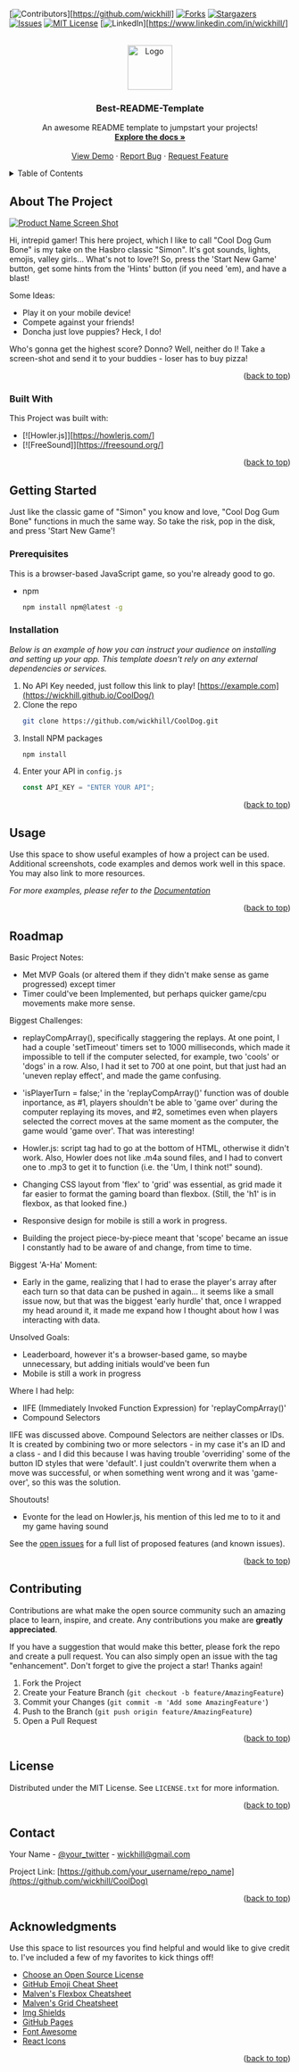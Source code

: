 <div id="top"></div>
<!--
*** Thanks for checking out the Best-README-Template. If you have a suggestion
*** that would make this better, please fork the repo and create a pull request
*** or simply open an issue with the tag "enhancement".
*** Don't forget to give the project a star!
*** Thanks again! Now go create something AMAZING! :D
-->

<!-- PROJECT SHIELDS -->
<!--
*** I'm using markdown "reference style" links for readability.
*** Reference links are enclosed in brackets [ ] instead of parentheses ( ).
*** See the bottom of this document for the declaration of the reference variables
*** for contributors-url, forks-url, etc. This is an optional, concise syntax you may use.
*** https://www.markdownguide.org/basic-syntax/#reference-style-links
-->

[![Contributors][contributors-shield]][https://github.com/wickhill]
[![Forks][forks-shield]][forks-url]
[![Stargazers][stars-shield]][stars-url]
[![Issues][issues-shield]][issues-url]
[![MIT License][license-shield]][license-url]
[![LinkedIn][linkedin-shield]][https://www.linkedin.com/in/wickhill/]

<!-- PROJECT LOGO -->
<br />
<div align="center">
  <a href="https://github.com/othneildrew/Best-README-Template">
    <img src="images/logo.png" alt="Logo" width="80" height="80">
  </a>

  <h3 align="center">Best-README-Template</h3>

  <p align="center">
    An awesome README template to jumpstart your projects!
    <br />
    <a href="https://github.com/othneildrew/Best-README-Template"><strong>Explore the docs »</strong></a>
    <br />
    <br />
    <a href="https://github.com/othneildrew/Best-README-Template">View Demo</a>
    ·
    <a href="https://github.com/othneildrew/Best-README-Template/issues">Report Bug</a>
    ·
    <a href="https://github.com/othneildrew/Best-README-Template/issues">Request Feature</a>
  </p>
</div>

<!-- TABLE OF CONTENTS -->
<details>
  <summary>Table of Contents</summary>
  <ol>
    <li>
      <a href="#about-the-project">About The Project</a>
      <ul>
        <li><a href="#built-with">Built With</a></li>
      </ul>
    </li>
    <li>
      <a href="#getting-started">Getting Started</a>
      <ul>
        <li><a href="#prerequisites">Prerequisites</a></li>
        <li><a href="#installation">Installation</a></li>
      </ul>
    </li>
    <li><a href="#usage">Usage</a></li>
    <li><a href="#roadmap">Roadmap</a></li>
    <li><a href="#contributing">Contributing</a></li>
    <li><a href="#license">License</a></li>
    <li><a href="#contact">Contact</a></li>
    <li><a href="#acknowledgments">Acknowledgments</a></li>
  </ol>
</details>

<!-- ABOUT THE PROJECT -->

## About The Project

[![Product Name Screen Shot][product-screenshot]](https://wickhill.github.io/CoolDog/)

Hi, intrepid gamer! This here project, which I like to call "Cool Dog Gum Bone" is my take on the Hasbro classic "Simon". It's got sounds, lights, emojis, valley girls... What's not to love?! So, press the 'Start New Game' button, get some hints from the 'Hints' button (if you need 'em), and have a blast!

Some Ideas:

- Play it on your mobile device!
- Compete against your friends!
- Doncha just love puppies? Heck, I do!

Who's gonna get the highest score? Donno? Well, neither do I! Take a screen-shot and send it to your buddies - loser has to buy pizza!

<p align="right">(<a href="#top">back to top</a>)</p>

### Built With

This Project was built with:

- [![Howler.js]][https://howlerjs.com/]
- [![FreeSound]][https://freesound.org/]

<p align="right">(<a href="#top">back to top</a>)</p>

<!-- GETTING STARTED -->

## Getting Started

Just like the classic game of "Simon" you know and love, "Cool Dog Gum Bone" functions in much the same way. So take the risk, pop in the disk, and press 'Start New Game'!

### Prerequisites

This is a browser-based JavaScript game, so you're already good to go.

- npm
  ```sh
  npm install npm@latest -g
  ```

### Installation

_Below is an example of how you can instruct your audience on installing and setting up your app. This template doesn't rely on any external dependencies or services._

1. No API Key needed, just follow this link to play! [https://example.com](https://wickhill.github.io/CoolDog/)
2. Clone the repo
   ```sh
   git clone https://github.com/wickhill/CoolDog.git
   ```
3. Install NPM packages
   ```sh
   npm install
   ```
4. Enter your API in `config.js`
   ```js
   const API_KEY = "ENTER YOUR API";
   ```

<p align="right">(<a href="#top">back to top</a>)</p>

<!-- USAGE EXAMPLES -->

## Usage

Use this space to show useful examples of how a project can be used. Additional screenshots, code examples and demos work well in this space. You may also link to more resources.

_For more examples, please refer to the [Documentation](https://example.com)_

<p align="right">(<a href="#top">back to top</a>)</p>

<!-- ROADMAP -->

## Roadmap

Basic Project Notes:

- Met MVP Goals (or altered them if they didn't make sense as game progressed) except timer
- Timer could've been Implemented, but perhaps quicker game/cpu movements make more sense.

Biggest Challenges:

- replayCompArray(), specifically staggering the replays. At one point, I had a couple 'setTimeout' timers set to 1000 milliseconds, which made it impossible to tell if the computer selected, for example, two 'cools' or 'dogs' in a row. Also, I had it set to 700 at one point, but that just had an 'uneven replay effect', and made the game confusing.

- 'isPlayerTurn = false;' in the 'replayCompArray()' function was of double inportance, as #1, players shouldn't be able to 'game over' during the computer replaying its moves, and #2, sometimes even when players selected the correct moves at the same moment as the computer, the game would 'game over'. That was interesting!

- Howler.js: script tag had to go at the bottom of HTML, otherwise it didn't work. Also, Howler does not like .m4a sound files, and I had to convert one to .mp3 to get it to function (i.e. the 'Um, I think not!" sound).

- Changing CSS layout from 'flex' to 'grid' was essential, as grid made it far easier to format the gaming board than flexbox. (Still, the 'h1' is in flexbox, as that looked fine.)

- Responsive design for mobile is still a work in progress.

- Building the project piece-by-piece meant that 'scope' became an issue I constantly had to be aware of and change, from time to time.

Biggest 'A-Ha' Moment:

- Early in the game, realizing that I had to erase the player's array after each turn so that data can be pushed in again... it seems like a small issue now, but that was the biggest 'early hurdle' that, once I wrapped my head around it, it made me expand how I thought about how I was interacting with data.

Unsolved Goals:

- Leaderboard, however it's a browser-based game, so maybe unnecessary, but adding initials would've been fun
- Mobile is still a work in progress

Where I had help:

- IIFE (Immediately Invoked Function Expression) for 'replayCompArray()'
- Compound Selectors

IIFE was discussed above. Compound Selectors are neither classes or IDs. It is created by combining two or more selectors - in my case it's an ID and a class - and I did this because I was having trouble 'overriding' some of the button ID styles that were 'default'. I just couldn't overwrite them when a move was successful, or when something went wrong and it was 'game-over', so this was the solution.

Shoutouts!

- Evonte for the lead on Howler.js, his mention of this led me to to it and my game having sound

See the [open issues](https://github.com/othneildrew/Best-README-Template/issues) for a full list of proposed features (and known issues).

<p align="right">(<a href="#top">back to top</a>)</p>

<!-- CONTRIBUTING -->

## Contributing

Contributions are what make the open source community such an amazing place to learn, inspire, and create. Any contributions you make are **greatly appreciated**.

If you have a suggestion that would make this better, please fork the repo and create a pull request. You can also simply open an issue with the tag "enhancement".
Don't forget to give the project a star! Thanks again!

1. Fork the Project
2. Create your Feature Branch (`git checkout -b feature/AmazingFeature`)
3. Commit your Changes (`git commit -m 'Add some AmazingFeature'`)
4. Push to the Branch (`git push origin feature/AmazingFeature`)
5. Open a Pull Request

<p align="right">(<a href="#top">back to top</a>)</p>

<!-- LICENSE -->

## License

Distributed under the MIT License. See `LICENSE.txt` for more information.

<p align="right">(<a href="#top">back to top</a>)</p>

<!-- CONTACT -->

## Contact

Your Name - [@your_twitter](https://twitter.com/your_usernamwickstartere) - wickhill@gmail.com

Project Link: [https://github.com/your_username/repo_name](https://github.com/wickhill/CoolDog)

<p align="right">(<a href="#top">back to top</a>)</p>

<!-- ACKNOWLEDGMENTS -->

## Acknowledgments

Use this space to list resources you find helpful and would like to give credit to. I've included a few of my favorites to kick things off!

- [Choose an Open Source License](https://choosealicense.com)
- [GitHub Emoji Cheat Sheet](https://www.webpagefx.com/tools/emoji-cheat-sheet)
- [Malven's Flexbox Cheatsheet](https://flexbox.malven.co/)
- [Malven's Grid Cheatsheet](https://grid.malven.co/)
- [Img Shields](https://shields.io)
- [GitHub Pages](https://pages.github.com)
- [Font Awesome](https://fontawesome.com)
- [React Icons](https://react-icons.github.io/react-icons/search)

<p align="right">(<a href="#top">back to top</a>)</p>

<!-- MARKDOWN LINKS & IMAGES -->
<!-- https://www.markdownguide.org/basic-syntax/#reference-style-links -->

[contributors-shield]: https://img.shields.io/github/contributors/othneildrew/Best-README-Template.svg?style=for-the-badge
[contributors-url]: https://github.com/othneildrew/Best-README-Template/graphs/contributors
[forks-shield]: https://img.shields.io/github/forks/othneildrew/Best-README-Template.svg?style=for-the-badge
[forks-url]: https://github.com/othneildrew/Best-README-Template/network/members
[stars-shield]: https://img.shields.io/github/stars/othneildrew/Best-README-Template.svg?style=for-the-badge
[stars-url]: https://github.com/othneildrew/Best-README-Template/stargazers
[issues-shield]: https://img.shields.io/github/issues/othneildrew/Best-README-Template.svg?style=for-the-badge
[issues-url]: https://github.com/othneildrew/Best-README-Template/issues
[license-shield]: https://img.shields.io/github/license/othneildrew/Best-README-Template.svg?style=for-the-badge
[license-url]: https://github.com/othneildrew/Best-README-Template/blob/master/LICENSE.txt
[linkedin-shield]: https://img.shields.io/badge/-LinkedIn-black.svg?style=for-the-badge&logo=linkedin&colorB=555
[linkedin-url]: https://linkedin.com/in/othneildrew
[product-screenshot]: images/screenshot.png
[Next.js]: https://img.shields.io/badge/next.js-000000?style=for-the-badge&logo=nextdotjs&logoColor=white
[Next-url]: https://nextjs.org/
[React.js]: https://img.shields.io/badge/React-20232A?style=for-the-badge&logo=react&logoColor=61DAFB
[React-url]: https://reactjs.org/
[Vue.js]: https://img.shields.io/badge/Vue.js-35495E?style=for-the-badge&logo=vuedotjs&logoColor=4FC08D
[Vue-url]: https://vuejs.org/
[Angular.io]: https://img.shields.io/badge/Angular-DD0031?style=for-the-badge&logo=angular&logoColor=white
[Angular-url]: https://angular.io/
[Svelte.dev]: https://img.shields.io/badge/Svelte-4A4A55?style=for-the-badge&logo=svelte&logoColor=FF3E00
[Svelte-url]: https://svelte.dev/
[Laravel.com]: https://img.shields.io/badge/Laravel-FF2D20?style=for-the-badge&logo=laravel&logoColor=white
[Laravel-url]: https://laravel.com
[Bootstrap.com]: https://img.shields.io/badge/Bootstrap-563D7C?style=for-the-badge&logo=bootstrap&logoColor=white
[Bootstrap-url]: https://getbootstrap.com
[JQuery.com]: https://img.shields.io/badge/jQuery-0769AD?style=for-the-badge&logo=jquery&logoColor=white
[JQuery-url]: https://jquery.com
